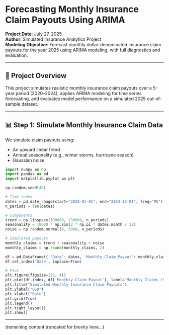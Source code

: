 # Forecasting Monthly Insurance Claim Payouts Using ARIMA  
**Project Date**: July 27, 2025  
**Author**: Simulated Insurance Analytics Project  
**Modeling Objective**: Forecast monthly dollar-denominated insurance claim payouts for the year 2025 using ARIMA modeling, with full diagnostics and evaluation.

---

## 📌 Project Overview

This project simulates realistic monthly insurance claim payouts over a 5-year period (2020–2024), applies ARIMA modeling for time series forecasting, and evaluates model performance on a simulated 2025 out-of-sample dataset.

---

## 📊 Step 1: Simulate Monthly Insurance Claim Data

We simulate claim payouts using:
- An upward linear trend  
- Annual seasonality (e.g., winter storms, hurricane season)  
- Gaussian noise

```python
import numpy as np
import pandas as pd
import matplotlib.pyplot as plt

np.random.seed(42)

# Time index
dates = pd.date_range(start="2020-01-01", end="2024-12-01", freq="MS")
n_periods = len(dates)

# Components
trend = np.linspace(100000, 130000, n_periods)
seasonality = 10000 * np.sin(2 * np.pi * dates.month / 12)
noise = np.random.normal(0, 5000, n_periods)

# Simulated payouts
monthly_claims = trend + seasonality + noise
monthly_claims = np.round(monthly_claims, 2)

df = pd.DataFrame({ 'Date': dates, 'Monthly_Claim_Payout': monthly_claims })
df.set_index('Date', inplace=True)

# Plot
plt.figure(figsize=(12, 4))
plt.plot(df.index, df['Monthly_Claim_Payout'], label="Monthly Claims ($)")
plt.title("Simulated Monthly Insurance Claim Payouts")
plt.ylabel("USD")
plt.xlabel("Date")
plt.grid(True)
plt.legend()
plt.tight_layout()
plt.show()
```

---

(remaining content truncated for brevity here...)

